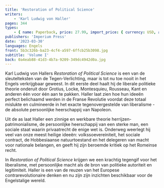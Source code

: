 ```yaml
---
title: 'Restoration of Political Science'
writers:
    - 'Karl Ludwig von Haller'
pages: 344
types:
    - { name: Paperback, price: 27.99, import_price: { currency: USD, amount: 23.8 }, isbn: 978---1-9226-02--76-3, size: { height: '216', width: '140', depth: '20' } }
publishers: 'Imperium Press'
date: '2023-03-30'
languages: Engels
front: 5b3c326b-ba23-4cf4-a597-6ffcb25b3098.jpg
subtitle: 'Volume I'
back: 0a4eab88-41d3-4b7a-9209-349dc4942d0a.jpg
---
```


Karl Ludwig von Hallers *Restoration of Political Science* is een van de sleutelteksten van de Tegen-Verlichting, maar is tot nu toe nooit in het Engels verkrijgbaar geweest. In dit eerste deel haalt hij de liberale politieke theorie onderuit door Grotius, Locke, Montesquieu, Rousseau, Kant en anderen één voor één aan te pakken. Haller laat zien hoe hun ideeën perfect belichaamd werden in de Franse Revolutie voordat deze totaal mislukte en culmineerde in het exacte tegenovergestelde van liberalisme - de absolute persoonlijke heerschappij van Napoleon.

Uit de as laat Haller een zinnige en werkbare theorie herrijzen-patrimonialisme, de persoonlijke heerschappij van een sterke man, een sociale staat waarin privaatrecht de enige wet is. Onderweg weerlegt hij veel van onze meest heilige ideeën: volkssoevereiniteit, het sociale contract, de Hobbesiaanse natuurtoestand en het delegeren van macht voor nationale belangen, en geeft hij zijn beroemde kritiek op het Romeinse recht.

In *Restoration of Political Science* krijgen we een krachtig tegengif voor het liberalisme, met persoonlijke macht als de bron van politieke autoriteit en legitimiteit. Haller is een van de reuzen van het Europese contrarevolutionaire denken en nu zijn zijn inzichten beschikbaar voor de Engelstalige wereld.
